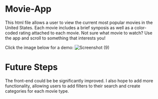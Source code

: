 # Movie-App

This html file allows a user to view the current most popular movies in the United States. Each movie includes a brief synposis as well as a color-coded rating attached to each movie. Not sure what movie to watch? Use the app and scroll to something that interests you!

Click the image below for a demo:
![Screenshot (9)](https://youtu.be/VxOwR0XcMNg)

# Future Steps
The front-end could be be significantly improved. I also hope to add more functionality, allowing users to add filters to their search and create categories for each movie type.
